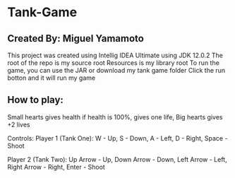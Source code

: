 # Tank-Game

## Created By: Miguel Yamamoto 

This project was created using Intellig IDEA Ultimate using JDK 12.0.2
The root of the repo is my source root
Resources is my library root
To run the game, you can use the JAR or download my tank game folder 
Click the run botton and it will run my game

## How to play: 
Small hearts gives health if health is 100%, gives one life, 
Big hearts gives +2 lives

Controls:
Player 1 (Tank One): 
	W - Up, 
	S - Down, 
	A - Left, 
	D - Right, 
	Space - Shoot

Player 2 (Tank Two):
	Up Arrow - Up, 
	Down Arrow - Down,
	Left Arrow - Left,
	Right Arrow - Right,
	Enter - Shoot